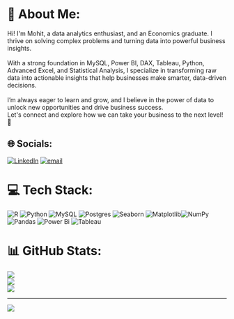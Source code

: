 # 💫 About Me:
Hi! I'm Mohit, a data analytics enthusiast, and an Economics graduate. I thrive on solving complex problems and turning data into powerful business insights.<br><br>With a strong foundation in MySQL, Power BI, DAX, Tableau, Python, Advanced Excel, and Statistical Analysis, I specialize in transforming raw data into actionable insights that help businesses make smarter, data-driven decisions.<br><br>I’m always eager to learn and grow, and I believe in the power of data to unlock new opportunities and drive business success. <br>Let's connect and explore how we can take your business to the next level! 🚀


## 🌐 Socials:
[![LinkedIn](https://img.shields.io/badge/LinkedIn-%230077B5.svg?logo=linkedin&logoColor=white)](https://linkedin.com/in/MohitJonwaal) 
[![email](https://img.shields.io/badge/Email-D14836?logo=gmail&logoColor=white)](mailto:mohitjonwaal@gmail.com) 

# 💻 Tech Stack:
![R](https://img.shields.io/badge/r-%23276DC3.svg?style=for-the-badge&logo=r&logoColor=white) ![Python](https://img.shields.io/badge/python-3670A0?style=for-the-badge&logo=python&logoColor=ffdd54) ![MySQL](https://img.shields.io/badge/mysql-4479A1.svg?style=for-the-badge&logo=mysql&logoColor=white) ![Postgres](https://img.shields.io/badge/postgres-%23316192.svg?style=for-the-badge&logo=postgresql&logoColor=white)    ![Seaborn](https://img.shields.io/badge/Seaborn-3776AB?style=for-the-badge&logo=seaborn&logoColor=white)
![Matplotlib](https://img.shields.io/badge/Matplotlib-%23ffffff.svg?style=for-the-badge&logo=Matplotlib&logoColor=white)![NumPy](https://img.shields.io/badge/numpy-%23013243.svg?style=for-the-badge&logo=numpy&logoColor=white) ![Pandas](https://img.shields.io/badge/pandas-%23150458.svg?style=for-the-badge&logo=pandas&logoColor=white) ![Power Bi](https://img.shields.io/badge/power_bi-F2C811?style=for-the-badge&logo=powerbi&logoColor=black) ![Tableau](https://img.shields.io/badge/Tableau-E97627?style=for-the-badge&logo=tableau&logoColor=white)

# 📊 GitHub Stats:
![](https://github-readme-stats.vercel.app/api?username=Mohitjonwaal&theme=dark&hide_border=false&include_all_commits=false&count_private=false)<br/>
![](https://github-readme-streak-stats.herokuapp.com/?user=Mohitjonwaal&theme=dark&hide_border=false)<br/>
![](https://github-readme-stats.vercel.app/api/top-langs/?username=Mohitjonwaal&theme=dark&hide_border=false&include_all_commits=false&count_private=false&layout=compact)

---
[![](https://visitcount.itsvg.in/api?id=Mohitjonwaal&icon=0&color=0)](https://visitcount.itsvg.in)

<!-- Proudly created with GPRM ( https://gprm.itsvg.in ) -->
